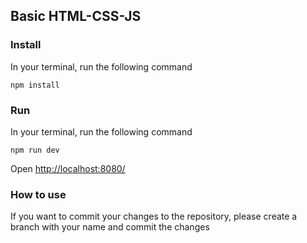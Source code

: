 ## Basic HTML-CSS-JS

### Install

In your terminal, run the following command

`npm install`

### Run

In your terminal, run the following command

`npm run dev`

Open [http://localhost:8080/](http://localhost:8080/)

### How to use

If you want to commit your changes to the repository, please create a branch with your name and commit the changes
